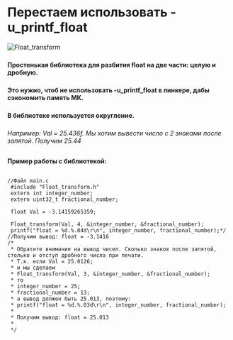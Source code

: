 # Перестаем использовать -u_printf_float
![Float_transform](https://user-images.githubusercontent.com/68805120/130028483-3e806f1b-9d90-4a32-bdd2-204a0e92f0ed.jpg)
###
**Простенькая библиотека для разбития float на две части: целую и дробную.** 
###
**Это нужно, чтоб не использовать -u_printf_float в линкере, дабы сэкономить память МК.**
###
**В библиотеке используется округление.** 
###
*Например: Val = 25.436f. Мы хотим вывести число с 2 знаками после запятой. Получим 25.44*
##
**Пример работы с библиотекой:**
##
```
//Файл main.c
 #include "Float_transform.h"
 extern int integer_number;
 extern uint32_t fractional_number;

 float Val = -3.14159265359;

 Float_transform(Val, 4, &integer_number, &fractional_number);
 printf("float = %d.%.04d\r\n", integer_number, fractional_number);*/
//Получим вывод: float = -3.1416
/*
 * Обратите внимание на вывод чисел. Сколько знаков после запятой, столько и отступ дробного числа при печати.
 * Т.к. если Val = 25.0126;
 * и мы сделаем
 * Float_transform(Val, 3, &integer_number, &fractional_number);
 * то
 * integer_number = 25;
 * fractional_number = 13;
 * а вывод должен быть 25.013, поэтому:
 * printf("float = %d.%.03d\r\n", integer_number, fractional_number);
 *
 * Получим вывод: float = 25.013
 *
 */ 
```
##

